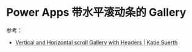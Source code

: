 # Power Apps 带水平滚动条的 Gallery

参考：

- [Vertical and Horizontal scroll Gallery with Headers | Katie Suerth](https://kumopartners.com/powerapps-tutorial-vertical-and-horizontal-scroll-gallery-with-headers/)
